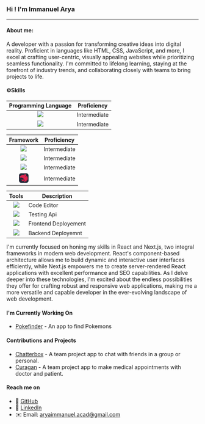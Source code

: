 ### Hi ! I'm Immanuel Arya

---

#### About me:

A developer with a passion for transforming creative ideas into digital reality. Proficient in languages like HTML, CSS, JavaScript, and more, I excel at crafting user-centric, visually appealing websites while prioritizing seamless functionality. I'm committed to lifelong learning, staying at the forefront of industry trends, and collaborating closely with teams to bring projects to life.

#### ⚙️Skills

|                                         Programming Language                                          | Proficiency  |
| :---------------------------------------------------------------------------------------------------: | ------------ |
|        <img src='https://logospng.org/download/javascript/logo-javascript-256.png' width='25'>        | Intermediate |
| <img src='https://cdn.iconscout.com/icon/free/png-256/free-typescript-1174965.png?f=webp' width='25'> | Intermediate |

|                                                                              Framework                                                                               | Proficiency  |
| :------------------------------------------------------------------------------------------------------------------------------------------------------------------: | ------------ |
|                                  <img src='https://cdn.iconscout.com/icon/free/png-256/free-react-1-282599.png?f=webp' width='25'>                                   | Intermediate |
| <img src='https://bradlc.gallerycdn.vsassets.io/extensions/bradlc/vscode-tailwindcss/0.11.8/1693861691512/Microsoft.VisualStudio.Services.Icons.Default' width='25'> | Intermediate |
|                                   <img src='https://static-00.iconduck.com/assets.00/nextjs-icon-256x256-rtk6xpgu.png' width='25'>                                   | Intermediate |
|                                  <img src='https://raw.githubusercontent.com/jpb06/jpb06/master/icons/NestJS-Dark.svg' width='25'>                                   | Intermediate |

|                                                Tools                                                | Description          |
| :-------------------------------------------------------------------------------------------------: | -------------------- |
|          <img src='https://code.visualstudio.com/assets/apple-touch-icon.png' width='25'>           | Code Editor          |
| <img src='https://cdn.iconscout.com/icon/free/png-256/free-postman-3521648-2945092.png' width='25'> | Testing Api          |
| <img src='https://cdn.iconscout.com/icon/free/png-256/free-netlify-3628945-3030170.png' width='25'> | Frontend Deployement |
|                   <img src='https://railway.app/brand/logo-dark.svg' width='25'>                    | Backend Deployemnt   |

I'm currently focused on honing my skills in React and Next.js, two integral frameworks in modern web development. React's component-based architecture allows me to build dynamic and interactive user interfaces efficiently, while Next.js empowers me to create server-rendered React applications with excellent performance and SEO capabilities. As I delve deeper into these technologies, I'm excited about the endless possibilities they offer for crafting robust and responsive web applications, making me a more versatile and capable developer in the ever-evolving landscape of web development.

#### I'm Currently Working On

- [Pokefinder](https://github.com/aryaimmanuel/pokefinder) - An app to find Pokemons

#### Contributions and Projects

- [Chatterbox](https://github.com/aryaimmanuel/ChatterBox) - A team project app to chat with friends in a group or personal.
- [Curagan](https://github.com/aryaimmanuel/curagan-frontend) - A team project app to make medical appointments with doctor and patient.

#### Reach me on

- 🔸 [GitHub](https://github.com/aryaimmanuel)
- 🔗 [LinkedIn](https://linkedin.com/in/aryaimmanuel)
- ✉️ Email: aryaimmanuel.acad@gmail.com
